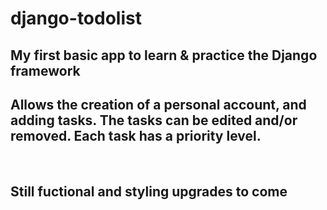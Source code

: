 # django-todolist

## My first basic app to learn &amp; practice the Django framework

## Allows the creation of a personal account, and adding tasks. The tasks can be edited and/or removed. Each task has a priority level.
<br>

## Still fuctional and styling upgrades to come
